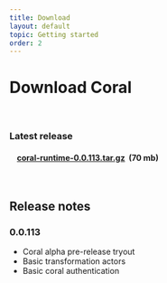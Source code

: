 ```yaml
---
title: Download
layout: default
topic: Getting started
order: 2
---
```

<!--
   Licensed to the Apache Software Foundation (ASF) under one or more
   contributor license agreements.  See the NOTICE file distributed with
   this work for additional information regarding copyright ownership.
   The ASF licenses this file to You under the Apache License, Version 2.0
   (the "License"); you may not use this file except in compliance with
   the License.  You may obtain a copy of the License at

       http://www.apache.org/licenses/LICENSE-2.0

   Unless required by applicable law or agreed to in writing, software
   distributed under the License is distributed on an "AS IS" BASIS,
   WITHOUT WARRANTIES OR CONDITIONS OF ANY KIND, either express or implied.
   See the License for the specific language governing permissions and
   limitations under the License.
-->

# Download Coral
<br>

### Latest release

<div class="well well-sm">
<h4>&nbsp;&nbsp;&nbsp;&nbsp;<strong><a href="https://github.com/coral-streaming/coral/releases/download/0.0.113/coral-runtime-0.0.131.tar.gz">coral-runtime-0.0.113.tar.gz</a></strong>&nbsp;&nbsp;(70 mb)</h4>
</div>
<br>

## Release notes

### 0.0.113

- Coral alpha pre-release tryout
- Basic transformation actors
- Basic coral authentication